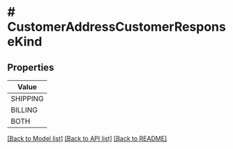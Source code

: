 # # CustomerAddressCustomerResponseKind


## Properties



| Value |
------------ |
SHIPPING|&#39;SHIPPING&#39;
BILLING|&#39;BILLING&#39;
BOTH|&#39;BOTH&#39;

[[Back to Model list]](../../README.md#models) [[Back to API list]](../../README.md#endpoints) [[Back to README]](../../README.md)